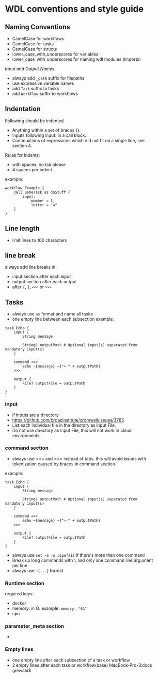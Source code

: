 # WDL conventions and style guide

## Naming Conventions

- CamelCase for workflows
- CamelCase for tasks
- CamelCase for structs
- lower_case_with_underscores for variables
- lower_case_with_underscores for naming wdl modules (imports)


*Input and Output Names*
- always add `_path` suffix for filepaths
- use expressive variable names
- add `Task` suffix to tasks
- add `WorkFlow` suffix to workflows


## Indentation

Following should be indented

- Anything within a set of braces {}.
- Inputs following input: in a call block.
- Continuations of expressions which did not fit on a single line, see section 4.

Rules for indents:
- with spaces. no tab please
- 4 spaces per indent

example:
```
workflow Example {
    call SomeTask as doStuff {
        input:
            number = 1,
            letter = "a"
    }
}
```


## Line length
- limit lines to 100 characters


## line break
always add line breaks in:
- input section after each input
- output section after each output
- after `{`, `}`, `<<<` or `>>>`



## Tasks

- always use `as` format and name all tasks
- one empty line between each subsection
example:
```
task Echo {
    input {
        String message

        String? outputPath # Optional input(s) separated from mandatory input(s)
    }

    command <<<
        echo ~{message} ~{"> " + outputPath}
    >>>

    output {
        File? outputFile = outputPath
    }
}
```

### input
-  if inputs are a directory
  - https://github.com/broadinstitute/cromwell/issues/3785
  - List each individual file in the directory as input File. 
  - Do not use directory as Input File, this will not work in cloud environments


### command section 

- always use <<< and >>> instead of tabs. this will avoid issues with tokenization caused by braces in command section.

example:
```
task Echo {
    input {
        String message

        String? outputPath # Optional input(s) separated from mandatory input(s)
    }

    command <<<
        echo ~{message} ~{"> " + outputPath}
    >>>

    output {
        File? outputFile = outputPath
    }
}

```

- always use `set -e -o pipefail` if there's more than one command
- Break up long commands with `\` and only one command line argument per line.
- always use `~{...}` format


### Runtime section

required keys:
- docker
- memory: in G. example: `memory: "4G"`
- cpu

### parameter_meta section
- 


### Empty lines

- one empty line after each subsection of a task or workflow
- 2 empty lines after each task or workflow(base) MacBook-Pro-3:docs grewald$




